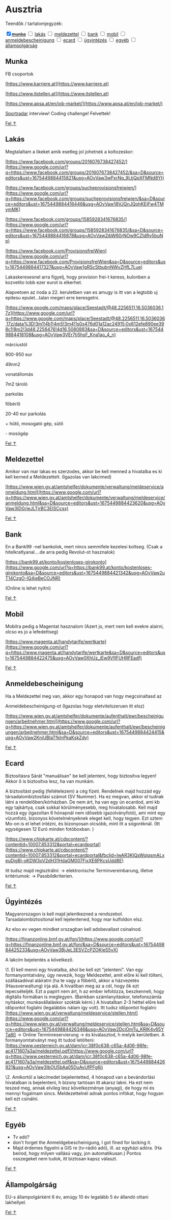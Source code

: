 # Ausztria <a id="top"></a>

Teendők / tartalomjegyzék:

<input type="checkbox" checked>~~[munka](#munka)~~
<input type="checkbox"> [lakás](#lakas)
<input type="checkbox"> [meldezettel](#meldezettel)
<input type="checkbox"> [bank](#bank)
<input type="checkbox"> [mobil](#mobil)
<input type="checkbox"> [anmeldebescheinigung](#anmeldebescheinigung)
<input type="checkbox"> [ecard](#ecard)
<input type="checkbox"> [ügyintézés](#ugyintezes)
<input type="checkbox"> [egyéb](#egyeb)
<input type="checkbox"> [állampolgárság](#allampolgarsag)

## Munka <a id="munka"></a>

FB csoportok

[https://www.karriere.at](https://www.karriere.at)

[https://www.itstellen.at](https://www.itstellen.at)

[https://www.apsa.at/en/job-market/](https://www.apsa.at/en/job-market/)

[Sportradar](https://sportradar.com) interview! Coding challenge! Felvettek!

[Fel ↑](#top)

## Lakás <a id="lakas"></a>

Megtalaltam a likeket amik esetleg jol johetnek a koltozeskor:

[https://www.facebook.com/groups/2016076738427452/](https://www.google.com/url?q=https://www.facebook.com/groups/2016076738427452/&sa=D&source=editors&ust=1675449884415821&usg=AOvVaw3wPxrNq_9LtjQpXFMNd8Yt)

[https://www.facebook.com/groups/sucheprovisionsfreiwien/](https://www.google.com/url?q=https://www.facebook.com/groups/sucheprovisionsfreiwien/&sa=D&source=editors&ust=1675449884416446&usg=AOvVaw18VJQnJQphKEjFw4TMymMK)

[https://www.facebook.com/groups/1585928341676835/](https://www.google.com/url?q=https://www.facebook.com/groups/1585928341676835/&sa=D&source=editors&ust=1675449884416878&usg=AOvVaw2jbW60rNOw9CZIdRy5buNp)

[https://www.facebook.com/ProvisionsfreiWien](https://www.google.com/url?q=https://www.facebook.com/ProvisionsfreiWien&sa=D&source=editors&ust=1675449884417327&usg=AOvVaw1gRScStbubnNWvZHfL7Lue)

Lakaskeresesnel arra figyelj, hogy provision frei-t keress, kulonben a kozvetito tobb ezer eurot is elkerhet.

Alapvetoen az iroda a 22. keruletben van es amugy is itt van a legtobb uj epitesu epulet…talan megeri erre keresgetni.

[https://www.google.com/maps/place/Seestadt/@48.2256511,16.5036036,17z](https://www.google.com/url?q=https://www.google.com/maps/place/Seestadt/@48.2256511,16.5036036,17z/data%3D!3m1!4b1!4m5!3m4!1s0x476d01a12ac24915:0x612efe890ee398c1!8m2!3d48.2256476!4d16.5080883&sa=D&source=editors&ust=1675449884418108&usg=AOvVaw3VEr7tj5hsF_Kna1ao_4_n)

márciustól

900-950 eur

49nm2

vonatállomás

7m2 tároló

parkolás

főbérlő

20-40 eur parkolás

\+ hűtő, mosogató gép, sütő

\- mosógép

[Fel ↑](#top)

## Meldezettel <a id="meldezettel"></a>

Amikor van mar lakas es szerzodes, akkor be kell menned a hivatalba es ki kell kerned a Meldezettelt. (Igazolas van lakcimed)

[https://www.wien.gv.at/amtshelfer/dokumente/verwaltung/meldeservice/anmeldung.html](https://www.google.com/url?q=https://www.wien.gv.at/amtshelfer/dokumente/verwaltung/meldeservice/anmeldung.html&sa=D&source=editors&ust=1675449884423620&usg=AOvVaw3IDGrieJLTjrBC3EISCcsx)

[Fel ↑](#top)

## Bank <a id="bank"></a>

En a Bank99 -nel bankolok, mert nincs semmifele kezelesi koltseg. (Csak a hitelkratlyanal….de arra pedig Revolut-ot hasznalok)

[https://bank99.at/konto/kostenloses-girokonto](https://www.google.com/url?q=https://bank99.at/konto/kostenloses-girokonto&sa=D&source=editors&ust=1675449884421342&usg=AOvVaw2uT14CzgO-IQ4ieBeCOJNR)

(Online is lehet nyitni)

[Fel ↑](#top)

## Mobil <a id="mobil"></a>

Mobilra pedig a Magentat hasznalom (Azert jo, mert nem kell evekre alairni, olcso es jo a lefedettseg)

[https://www.magenta.at/handytarife/wertkarte](https://www.google.com/url?q=https://www.magenta.at/handytarife/wertkarte&sa=D&source=editors&ust=1675449884422475&usg=AOvVaw0XhUz_iEw9VflFUHRFEadf)

[Fel ↑](#top)

## Anmeldebescheinigung <a id="anmeldebescheinigung"></a>

Ha a Meldezettel meg van, akkor egy honapod van hogy megcsinaltasd az

Anmeldebescheinigung-ot (Igazolas hogy eletvitelszeruen itt elsz)

[https://www.wien.gv.at/amtshelfer/dokumente/aufenthalt/ewr/bescheinigungen/arbeitnehmer.html](https://www.google.com/url?q=https://www.wien.gv.at/amtshelfer/dokumente/aufenthalt/ewr/bescheinigungen/arbeitnehmer.html&sa=D&source=editors&ust=1675449884424415&usg=AOvVaw2KniUBIaTfkInPkaKskZdy)

[Fel ↑](#top)

## Ecard <a id="ecard"></a>

Biztosításra Sárát "manuálisan" be kell jelenteni, hogy biztosítva legyen! Akkor ő is biztosítva lesz, ha van munkám.

A biztosítást pedig (feltételezem) a cég fizeti. Rendelnek majd hozzád egy társadalombiztosítási számot (SV Nummer). Ha ez megvan, akkor el tudnak látni a rendelőben/kórházban. De nem árt, ha van egy ún ecardod, ami kb egy tajkártya, csak sokkal körülményesebb, meg hivatalosabb. Kell majd hozzá egy (igazoltan 6 hónapnál nem idősebb igazolványfotó), ami mint egy vízumfotó, bizonyos követelményeknek eleget kell, hogy tegyen. Ezt sztem Mo-on is el lehet intézni, és bizonyosan olcsóbb, mint itt a sógoréknál. (Itt egységesen 12 Euró minden fotóboxban. )

[https://www.chipkarte.at/cdscontent/?contentid=10007.853312&portal=ecardportal](https://www.chipkarte.at/cdscontent/?contentid=10007.853312&portal=ecardportal&fbclid=IwAR3KlQsWqiqsmALxeuDigBI-oKDW3oV2dH31HdaGM007FixXE6PKcsUdd8E)

itt tudsz majd regisztrálni: -> elektronische Terminvereinbarung, illetve kritériumok: -> Passbildkriterien.

[Fel ↑](#top)

## Ügyintézés <a id="ugyintezes"></a>

Magyarorszagon is kell majd jelentkezned a rendszebol. Tarsadalombiztositonal kell lejelentened, hogy mar kulfoldon elsz.

Az elso ev vegen mindket orszagban kell adobevallast csinalnod.

[https://finanzonline.bmf.gv.at/fon/](https://www.google.com/url?q=https://finanzonline.bmf.gv.at/fon/&sa=D&source=editors&ust=1675449884425233&usg=AOvVaw3BjJeL3ESVZcPZOKIeS5vX)

A lakcím bejelentés a következő.

\1. El kell menni egy hivatalba, ahol be kell ezt "jelenteni". Van egy formanyomtatvány, úgy nevezik, hogy Meldezettel, amit előre ki kell tölteni, szállásadóval aláíratni (ha te vagy a főbérlő, akkor a házvezetés (Hausverwaltung) írja alá. A hivatlban meg az a cél, hogy ők ezt lepecsételjék. Ezt a papírt nem árt, h az ember lefotózza, beszkenneli, hogy digitális formában is meglegyen. (Bankban számlanyitáskor, telefonszámla nyitáskor, munkavállaláskor szokták kérni.) A hivatalban 2-3 héttel előre kell időpontot foglalni (legalábbis nálam így volt). Itt tudsz időpontot foglalni: [https://www.wien.gv.at/verwaltung/meldeservice/stellen.html](https://www.google.com/url?q=https://www.wien.gv.at/verwaltung/meldeservice/stellen.html&sa=D&source=editors&ust=1675449884426346&usg=AOvVaw2DciOmTu_KRIK4v65YTa8I) -> Online Terminreservierung -> és kiválasztod, h melyik kerületben. A formanyomtatványt meg itt tudod letölteni: [https://www.oesterreich.gv.at/dam/jcr:38f0c638-c65a-4d06-98fe-ac4171607a3a/meldezettel.pdf](https://www.google.com/url?q=https://www.oesterreich.gv.at/dam/jcr:38f0c638-c65a-4d06-98fe-ac4171607a3a/meldezettel.pdf&sa=D&source=editors&ust=1675449884426921&usg=AOvVaw3IbOU5bAa05DuAyUfPFg6j)

\2. Amikortól a lakcímedet bejelentetted, 4 hónapod van a bevándorlási hivatalban is bejelenteni, h bizony tartósan itt akarsz lakni. Ha ezt nem teszed meg, annak elvileg lesz következménye (anyagi), de hogy mi és mennyi fogalmam sincs. Meldezettelnél adnak pontos infókat, hogy hogyan kell ezt csinálni.

[Fel ↑](#top)

## Egyéb <a id="egyeb"></a>

- Tv adó?
- don't forget the Anmeldgebescheinigung, I got fined for lacking it.
- Majd érdemes figyelni a GIS re (tv-rádió adó), ill. az egyházi adóra. (Ha beírod, hogy milyen vallású vagy, jon automatikusan.) Pontos osszegeket nem tudok, itt biztosan kapsz választ.

[Fel ↑](#top)

## Állampolgárság <a id="allampolgarsag"></a>

EU-s állampolgárként 6 év, amúgy 10 év legalább 5 év állandó ottani lakhellyel.

[Fel ↑](#top)
